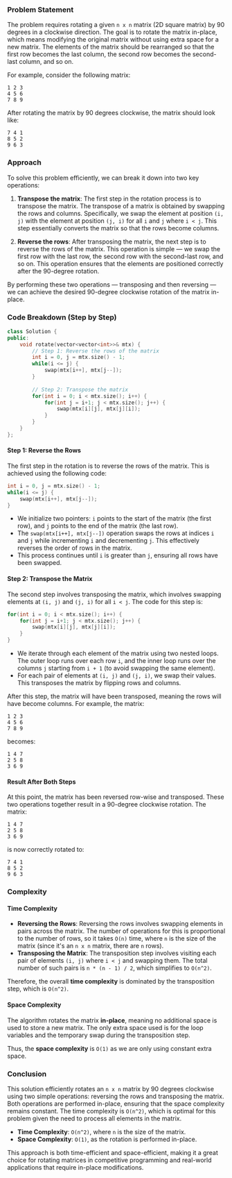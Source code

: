 ### Problem Statement

The problem requires rotating a given `n x n` matrix (2D square matrix) by 90 degrees in a clockwise direction. The goal is to rotate the matrix in-place, which means modifying the original matrix without using extra space for a new matrix. The elements of the matrix should be rearranged so that the first row becomes the last column, the second row becomes the second-last column, and so on.

For example, consider the following matrix:

```
1 2 3
4 5 6
7 8 9
```

After rotating the matrix by 90 degrees clockwise, the matrix should look like:

```
7 4 1
8 5 2
9 6 3
```

### Approach

To solve this problem efficiently, we can break it down into two key operations:

1. **Transpose the matrix**: The first step in the rotation process is to transpose the matrix. The transpose of a matrix is obtained by swapping the rows and columns. Specifically, we swap the element at position `(i, j)` with the element at position `(j, i)` for all `i` and `j` where `i < j`. This step essentially converts the matrix so that the rows become columns.

2. **Reverse the rows**: After transposing the matrix, the next step is to reverse the rows of the matrix. This operation is simple — we swap the first row with the last row, the second row with the second-last row, and so on. This operation ensures that the elements are positioned correctly after the 90-degree rotation.

By performing these two operations — transposing and then reversing — we can achieve the desired 90-degree clockwise rotation of the matrix in-place.

### Code Breakdown (Step by Step)

```cpp
class Solution {
public:
    void rotate(vector<vector<int>>& mtx) {
        // Step 1: Reverse the rows of the matrix
        int i = 0, j = mtx.size() - 1;
        while(i <= j) {
            swap(mtx[i++], mtx[j--]);
        }
        
        // Step 2: Transpose the matrix
        for(int i = 0; i < mtx.size(); i++) {
            for(int j = i+1; j < mtx.size(); j++) {
                swap(mtx[i][j], mtx[j][i]);
            }
        }
    }
};
```

#### Step 1: Reverse the Rows

The first step in the rotation is to reverse the rows of the matrix. This is achieved using the following code:

```cpp
int i = 0, j = mtx.size() - 1;
while(i <= j) {
    swap(mtx[i++], mtx[j--]);
}
```

- We initialize two pointers: `i` points to the start of the matrix (the first row), and `j` points to the end of the matrix (the last row).
- The `swap(mtx[i++], mtx[j--])` operation swaps the rows at indices `i` and `j` while incrementing `i` and decrementing `j`. This effectively reverses the order of rows in the matrix.
- This process continues until `i` is greater than `j`, ensuring all rows have been swapped.

#### Step 2: Transpose the Matrix

The second step involves transposing the matrix, which involves swapping elements at `(i, j)` and `(j, i)` for all `i < j`. The code for this step is:

```cpp
for(int i = 0; i < mtx.size(); i++) {
    for(int j = i+1; j < mtx.size(); j++) {
        swap(mtx[i][j], mtx[j][i]);
    }
}
```

- We iterate through each element of the matrix using two nested loops. The outer loop runs over each row `i`, and the inner loop runs over the columns `j` starting from `i + 1` (to avoid swapping the same element).
- For each pair of elements at `(i, j)` and `(j, i)`, we swap their values. This transposes the matrix by flipping rows and columns.

After this step, the matrix will have been transposed, meaning the rows will have become columns. For example, the matrix:

```
1 2 3
4 5 6
7 8 9
```

becomes:

```
1 4 7
2 5 8
3 6 9
```

#### Result After Both Steps

At this point, the matrix has been reversed row-wise and transposed. These two operations together result in a 90-degree clockwise rotation. The matrix:

```
1 4 7
2 5 8
3 6 9
```

is now correctly rotated to:

```
7 4 1
8 5 2
9 6 3
```

### Complexity

#### Time Complexity

- **Reversing the Rows**: Reversing the rows involves swapping elements in pairs across the matrix. The number of operations for this is proportional to the number of rows, so it takes `O(n)` time, where `n` is the size of the matrix (since it's an `n x n` matrix, there are `n` rows).
- **Transposing the Matrix**: The transposition step involves visiting each pair of elements `(i, j)` where `i < j` and swapping them. The total number of such pairs is `n * (n - 1) / 2`, which simplifies to `O(n^2)`.

Therefore, the overall **time complexity** is dominated by the transposition step, which is `O(n^2)`.

#### Space Complexity

The algorithm rotates the matrix **in-place**, meaning no additional space is used to store a new matrix. The only extra space used is for the loop variables and the temporary swap during the transposition step.

Thus, the **space complexity** is `O(1)` as we are only using constant extra space.

### Conclusion

This solution efficiently rotates an `n x n` matrix by 90 degrees clockwise using two simple operations: reversing the rows and transposing the matrix. Both operations are performed in-place, ensuring that the space complexity remains constant. The time complexity is `O(n^2)`, which is optimal for this problem given the need to process all elements in the matrix.

- **Time Complexity**: `O(n^2)`, where `n` is the size of the matrix.
- **Space Complexity**: `O(1)`, as the rotation is performed in-place.

This approach is both time-efficient and space-efficient, making it a great choice for rotating matrices in competitive programming and real-world applications that require in-place modifications.